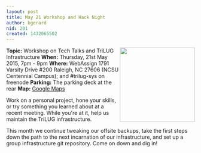 ```yaml
---
layout: post
title: May 21 Workshop and Hack Night
author: bgerard
nid: 201
created: 1432065502
---
```

<img src="/~bgerard/wrench.png" align=right width=200>
<strong>Topic:</strong> Workshop on Tech Talks and TriLUG Infrastructure
<strong>When:</strong> Thursday, 21st May 2015, 7pm - 9pm
<strong>Where:</strong> WebAssign 1791 Varsity Drive #200 Raleigh, NC 27606 (NCSU Centennial Campus); and #trilug-sys on freenode
<strong>Parking:</strong> The parking deck at the rear
<strong>Map:</strong> <a href="https://www.google.com/maps/place/WebAssign,+North+Carolina+State+University">Google Maps</a>

Work on a personal project, hone your skills, or try something you learned about at a recent meeting. While you're at it, help us maintain the TriLUG infrastructure.

This month we continue tweaking our offsite backups, take the first steps down the path to the next incarnation of our infrastructure, and set up a group infrastructure git repository.  Come on down and dig in!

